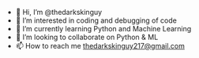 - 👋 Hi, I’m @thedarkskinguy
- 👀 I’m interested in coding and debugging of code
- 🌱 I’m currently learning Python and Machine Learning
- 💞️ I’m looking to collaborate on Python & ML
- 📫 How to reach me thedarkskinguy217@gmail.com

<!---
thedarkskinguy/thedarkskinguy is a ✨ special ✨ repository because its `README.md` (this file) appears on your GitHub profile.
You can click the Preview link to take a look at your changes.
--->
